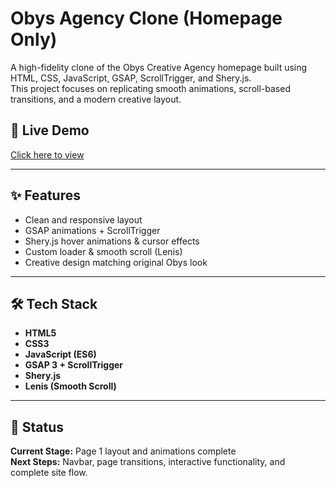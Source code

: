 # Obys Agency Clone (Homepage Only)

A high-fidelity clone of the Obys Creative Agency homepage built using HTML, CSS, JavaScript, GSAP, ScrollTrigger, and Shery.js.  
This project focuses on replicating smooth animations, scroll-based transitions, and a modern creative layout.

## 🚀 Live Demo
[Click here to view](livehttps://obys-agency-vimal.vercel.app)

---

## ✨ Features

- Clean and responsive layout
- GSAP animations + ScrollTrigger
- Shery.js hover animations & cursor effects
- Custom loader & smooth scroll (Lenis)
- Creative design matching original Obys look

---

## 🛠️ Tech Stack

- **HTML5**
- **CSS3**
- **JavaScript (ES6)**
- **GSAP 3 + ScrollTrigger**
- **Shery.js**
- **Lenis (Smooth Scroll)**

---

## 📌 Status

**Current Stage:** Page 1 layout and animations complete  
**Next Steps:** Navbar, page transitions, interactive functionality, and complete site flow.